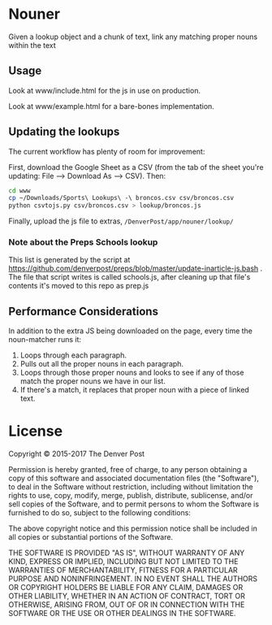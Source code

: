 # Nouner
Given a lookup object and a chunk of text, link any matching proper nouns within the text

## Usage
Look at www/include.html for the js in use on production.

Look at www/example.html for a bare-bones implementation.

## Updating the lookups
The current workflow has plenty of room for improvement:

First, download the Google Sheet as a CSV (from the tab of the sheet you're updating: File --> Download As --> CSV). Then:
```bash
cd www
cp ~/Downloads/Sports\ Lookups\ -\ broncos.csv csv/broncos.csv
python csvtojs.py csv/broncos.csv > lookup/broncos.js
```
Finally, upload the js file to extras, `/DenverPost/app/nouner/lookup/`


### Note about the Preps Schools lookup
This list is generated by the script at https://github.com/denverpost/preps/blob/master/update-inarticle-js.bash . The file that script writes is called schools.js, after cleaning up that file's contents it's moved to this repo as prep.js

## Performance Considerations
In addition to the extra JS being downloaded on the page, every time the noun-matcher runs  it:

1. Loops through each paragraph.
2. Pulls out all the proper nouns in each paragraph.
3. Loops through those proper nouns and looks to see if any of those match the proper nouns we have in our list.
4. If there's a match, it replaces that proper noun with a piece of linked text.

# License
Copyright © 2015-2017 The Denver Post

Permission is hereby granted, free of charge, to any person obtaining a copy
of this software and associated documentation files (the "Software"), to deal
in the Software without restriction, including without limitation the rights
to use, copy, modify, merge, publish, distribute, sublicense, and/or sell
copies of the Software, and to permit persons to whom the Software is
furnished to do so, subject to the following conditions:

The above copyright notice and this permission notice shall be included in all
copies or substantial portions of the Software.

THE SOFTWARE IS PROVIDED "AS IS", WITHOUT WARRANTY OF ANY KIND, EXPRESS OR
IMPLIED, INCLUDING BUT NOT LIMITED TO THE WARRANTIES OF MERCHANTABILITY,
FITNESS FOR A PARTICULAR PURPOSE AND NONINFRINGEMENT. IN NO EVENT SHALL THE
AUTHORS OR COPYRIGHT HOLDERS BE LIABLE FOR ANY CLAIM, DAMAGES OR OTHER
LIABILITY, WHETHER IN AN ACTION OF CONTRACT, TORT OR OTHERWISE, ARISING FROM,
OUT OF OR IN CONNECTION WITH THE SOFTWARE OR THE USE OR OTHER DEALINGS IN THE
SOFTWARE.


